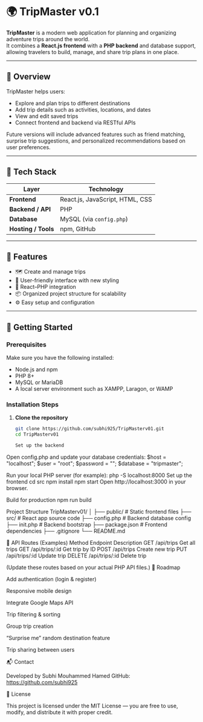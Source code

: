 # 🌍 TripMaster v0.1

**TripMaster** is a modern web application for planning and organizing adventure trips around the world.  
It combines a **React.js frontend** with a **PHP backend** and database support, allowing travelers to build, manage, and share trip plans in one place.

---

## 🧠 Overview

TripMaster helps users:
- Explore and plan trips to different destinations  
- Add trip details such as activities, locations, and dates  
- View and edit saved trips  
- Connect frontend and backend via RESTful APIs  

Future versions will include advanced features such as friend matching, surprise trip suggestions, and personalized recommendations based on user preferences.

---

## 🧰 Tech Stack

| Layer | Technology |
|-------|-------------|
| **Frontend** | React.js, JavaScript, HTML, CSS |
| **Backend / API** | PHP |
| **Database** | MySQL (via `config.php`) |
| **Hosting / Tools** | npm, GitHub |

---

## 🚀 Features

- 🗺️ Create and manage trips  
- 🎨 User-friendly interface with new styling  
- 🔗 React–PHP integration  
- 📦 Organized project structure for scalability  
- ⚙️ Easy setup and configuration  

---

## 🔧 Getting Started

### Prerequisites

Make sure you have the following installed:
- Node.js and npm  
- PHP 8+  
- MySQL or MariaDB  
- A local server environment such as XAMPP, Laragon, or WAMP  

### Installation Steps

1. **Clone the repository**
   ```bash
   git clone https://github.com/subhi925/TripMasterv01.git
   cd TripMasterv01

   Set up the backend

Open config.php and update your database credentials:
$host = "localhost";
$user = "root";
$password = "";
$database = "tripmaster";


Run your local PHP server (for example):
php -S localhost:8000
Set up the frontend
cd src
npm install
npm start
Open http://localhost:3000
 in your browser.

Build for production
npm run build

Project Structure
TripMasterv01/
│
├── public/                # Static frontend files
├── src/                   # React app source code
├── config.php             # Backend database config
├── init.php               # Backend bootstrap
├── package.json           # Frontend dependencies
├── .gitignore
└── README.md

🔗 API Routes (Examples)
Method	Endpoint	Description
GET	/api/trips	Get all trips
GET	/api/trips/:id	Get trip by ID
POST	/api/trips	Create new trip
PUT	/api/trips/:id	Update trip
DELETE	/api/trips/:id	Delete trip

(Update these routes based on your actual PHP API files.)
🧩 Roadmap

 Add authentication (login & register)

 Responsive mobile design

 Integrate Google Maps API

 Trip filtering & sorting

 Group trip creation

 “Surprise me” random destination feature

 Trip sharing between users

 📬 Contact

Developed by Subhi Mouhammed Hamed
GitHub: https://github.com/subhi925

📄 License

This project is licensed under the MIT License — you are free to use, modify, and distribute it with proper credit.



